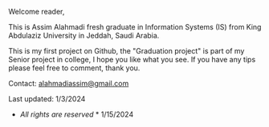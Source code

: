 Welcome reader,

This  is Assim Alahmadi fresh graduate in Information Systems (IS) from King Abdulaziz University in Jeddah, Saudi Arabia.

This is my first project on Github, the "Graduation project" is part of my Senior project in college, I hope you like what you see.
If you have any tips please feel free to comment, thank you.

Contact: alahmadiassim@gmail.com

Last updated: 1/3/2024

* *All rights are reserved* *
1/15/2024

